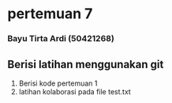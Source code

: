 # pertemuan 7
### Bayu Tirta Ardi (50421268)

## Berisi latihan menggunakan git

1. Berisi kode pertemuan 1
2. latihan kolaborasi pada file test.txt

